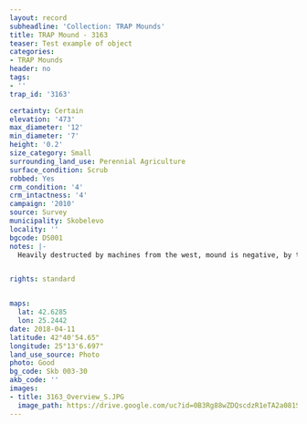 ```yaml
---
layout: record
subheadline: 'Collection: TRAP Mounds'
title: TRAP Mound - 3163
teaser: Test example of object
categories:
- TRAP Mounds
header: no
tags:
- ''
trap_id: '3163'

certainty: Certain
elevation: '473'
max_diameter: '12'
min_diameter: '7'
height: '0.2'
size_category: Small
surrounding_land_use: Perennial Agriculture
surface_condition: Scrub
robbed: Yes
crm_condition: '4'
crm_intactness: '4'
campaign: '2010'
source: Survey
municipality: Skobelevo
locality: ''
bgcode: DS001
notes: |-
  Heavily destructed by machines from the west, mound is negative, by the mound are piles of stones and earth originally from the mound.


rights: standard


maps:
  lat: 42.6285
  lon: 25.2442
date: 2018-04-11
latitude: 42°40'54.65"
longitude: 25°13'6.697"
land_use_source: Photo
photo: Good
bg_code: Skb 003-30
akb_code: ''
images:
- title: 3163_Overview_S.JPG
  image_path: https://drive.google.com/uc?id=0B3Rg88wZDQscdzR1eTA2a081Sms
---
```

